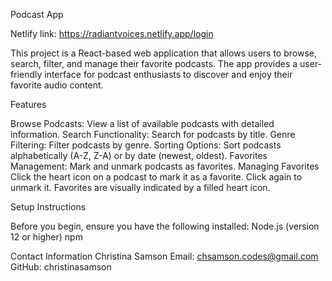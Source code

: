 Podcast App

Netlify link: https://radiantvoices.netlify.app/login

 This project is a React-based web application that allows users to browse, search, filter, and manage their favorite podcasts. The app provides a user-friendly interface for podcast enthusiasts to discover and enjoy their favorite audio content.

Features

Browse Podcasts: View a list of available podcasts with detailed information.
Search Functionality: Search for podcasts by title.
Genre Filtering: Filter podcasts by genre.
Sorting Options: Sort podcasts alphabetically (A-Z, Z-A) or by date (newest, oldest).
Favorites Management: Mark and unmark podcasts as favorites.
Managing Favorites
Click the heart icon on a podcast to mark it as a favorite.
Click again to unmark it.
Favorites are visually indicated by a filled heart icon.


Setup Instructions

Before you begin, ensure you have the following installed:
Node.js (version 12 or higher)
npm 


Contact Information
Christina Samson
Email: chsamson.codes@gmail.com
GitHub: christinasamson
